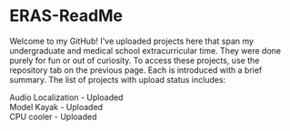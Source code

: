 # ERAS-ReadMe

Welcome to my GitHub! I've uploaded projects here that span my undergraduate and medical school extracurricular time. They were done purely for fun or out of curiosity. To access these projects, use the repository tab on the previous page. Each is introduced with a brief summary. The list of projects with upload status includes:
  
Audio Localization - Uploaded  
Model Kayak - Uploaded  
CPU cooler - Uploaded 
